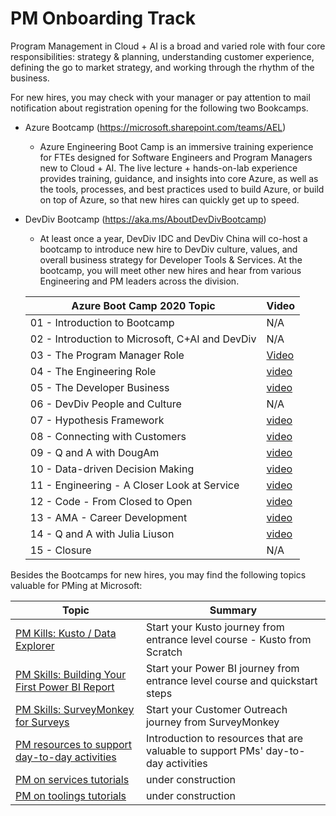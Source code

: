 # PM Onboarding Track

Program Management in Cloud + AI is a broad and varied role with four core responsibilities: strategy & planning, understanding customer experience, defining the go to market strategy, and working through the rhythm of the business. 

For new hires, you may check with your manager or pay attention to mail notification about registration opening for the following two Bookcamps. 

- Azure Bootcamp (https://microsoft.sharepoint.com/teams/AEL)
    - Azure Engineering Boot Camp is an immersive training experience for FTEs designed for Software Engineers and Program Managers new to Cloud + AI. The live lecture + hands-on-lab experience provides training, guidance, and insights into core Azure, as well as the tools, processes, and best practices used to build Azure, or build on top of Azure, so that new hires can quickly get up to speed. 
- DevDiv Bootcamp (https://aka.ms/AboutDevDivBootcamp)
    - At least once a year, DevDiv IDC and DevDiv China will co-host a bootcamp to introduce new hire to DevDiv culture, values, and overall business strategy for Developer Tools & Services. At the bootcamp, you will meet other new hires and hear from various Engineering and PM leaders across the division.

    |Azure Boot Camp 2020 Topic|Video|
    |-----|-----|
    |01 - Introduction to Bootcamp|N/A|
    |02 - Introduction to Microsoft, C+AI and DevDiv|N/A|
    |03 - The Program Manager Role|[Video](https://web.microsoftstream.com/video/10f7a3ff-0400-9fb2-7171-f1eb1d915a5d)|
    |04 - The Engineering Role|[video](https://web.microsoftstream.com/video/475da1ff-0400-9fb2-6355-f1eb1d9fdf10)|
    |05 - The Developer Business|[video](https://web.microsoftstream.com/video/a438a4ff-0400-9fb2-8eaf-f1eb1d9f3531)|
    |06 - DevDiv People and Culture|N/A|
    |07 - Hypothesis Framework|[video](https://web.microsoftstream.com/video/a438a4ff-0400-9fb2-8751-f1eb1e4ed9d3)|
    |08 - Connecting with Customers|[video](https://web.microsoftstream.com/video/7813a4ff-0400-9fb2-bb2e-f1eb1e5612b5)|
    |09 - Q and A with DougAm|[video](https://web.microsoftstream.com/video/6715a4ff-0400-9fb2-1d04-f1eb1e664a01)|
    |10 - Data-driven Decision Making|[video](https://web.microsoftstream.com/video/8855a1ff-0400-9fb5-ffc0-f1eb1e71267d)|
    |11 - Engineering - A Closer Look at Service|[video](https://web.microsoftstream.com/video/43f7a3ff-0400-9fb2-cdc6-f1eb1f15f05b)|
    |12 - Code - From Closed to Open|[video](https://web.microsoftstream.com/video/43f7a3ff-0400-9fb2-679f-f1eb1f1e7bfe)|
    |13 - AMA - Career Development|[video](https://web.microsoftstream.com/video/43f7a3ff-0400-9fb2-7325-f1eb1f3e8881)|
    |14 - Q and A with Julia Liuson|[video](https://web.microsoftstream.com/video/475da1ff-0400-9fb2-58a6-f1eb1f3dfe76)|
    |15 - Closure|N/A|


Besides the Bootcamps for new hires, you may find the following topics valuable for PMing at Microsoft:

| Topic | Summary |
| -- | -- |
| [PM Kills: Kusto / Data Explorer](./PM%20track/pm-kusto.md) | Start your Kusto journey from entrance level course - Kusto from Scratch |
| [PM Skills: Building Your First Power BI Report](./PM%20track/pm-powerbi.md) | Start your Power BI journey from entrance level course and quickstart steps |
| [PM Skills: SurveyMonkey for Surveys](./PM%20track/pm-surveymonkey.md) | Start your Customer Outreach journey from SurveyMonkey |
| [PM resources to support day-to-day activities](./PM%20track/pm-resources.md) | Introduction to resources that are valuable to support PMs' day-to-day activities |
| [PM on services tutorials](./PM%20track/pm-on-services.md) | under construction |
| [PM on toolings tutorials](./PM%20track/pm-on-toolings.md) | under construction |


